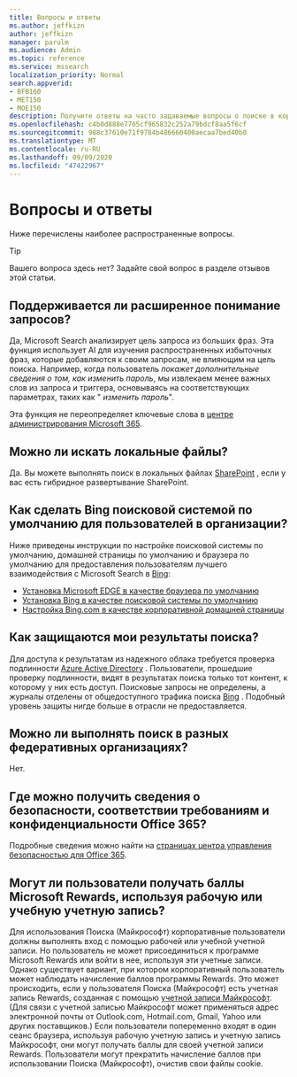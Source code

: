 ```yaml
---
title: Вопросы и ответы
ms.author: jeffkizn
author: jeffkizn
manager: parulm
ms.audience: Admin
ms.topic: reference
ms.service: mssearch
localization_priority: Normal
search.appverid:
- BFB160
- MET150
- MOE150
description: Получите ответы на часто задаваемые вопросы о поиске в корпоративной среде и Поиске (Майкрософт)
ms.openlocfilehash: c4b0d888e7765cf965832c252a79bdcf8aa5f6cf
ms.sourcegitcommit: 988c37610e71f9784b486660400aecaa7bed40b0
ms.translationtype: MT
ms.contentlocale: ru-RU
ms.lasthandoff: 09/09/2020
ms.locfileid: "47422967"
---
```

<!-- markdownlint-disable no-trailing-punctuation -->
# <a name="frequently-asked-questions"></a>Вопросы и ответы

Ниже перечислены наиболее распространенные вопросы.

> [!TIP]
> Вашего вопроса здесь нет? Задайте свой вопрос в разделе отзывов этой статьи.

## <a name="is-advanced-query-understanding-supported"></a>Поддерживается ли расширенное понимание запросов?

Да, Microsoft Search анализирует цель запроса из больших фраз. Эта функция использует AI для изучения распространенных избыточных фраз, которые добавляются к своим запросам, не влияющим на цель поиска. Например, когда пользователь *покажет дополнительные сведения о том, как изменить пароль*, мы извлекаем менее важных слов из запроса и триггера, основываясь на соответствующих параметрах, таких как " *изменить пароль*".
  
Эта функция не переопределяет ключевые слова в [центре администрирования Microsoft 365](https://admin.microsoft.com).
  
## <a name="can-you-search-for-files-on-premises"></a>Можно ли искать локальные файлы?

Да. Вы можете выполнять поиск в локальных файлах [SharePoint](http://sharepoint.com/) , если у вас есть гибридное развертывание SharePoint.
  
## <a name="how-do-i-make-bing-the-default-search-engine-for-people-in-my-org"></a>Как сделать Bing поисковой системой по умолчанию для пользователей в организации?

Ниже приведены инструкции по настройке поисковой системы по умолчанию, домашней страницы по умолчанию и браузера по умолчанию для предоставления пользователям лучшего взаимодействия с Microsoft Search в [Bing](https://Bing.com):

- [Установка Microsoft EDGE в качестве браузера по умолчанию](set-default-browser.md)
- [Установка Bing в качестве поисковой системы по умолчанию](set-default-search-engine.md)
- [Настройка Bing.com в качестве корпоративной домашней страницы](set-default-homepage.md)

## <a name="how-are-my-search-results-protected"></a>Как защищаются мои результаты поиска?

Для доступа к результатам из надежного облака требуется проверка подлинности [Azure Active Directory](https://docs.microsoft.com/azure/active-directory/) . Пользователи, прошедшие проверку подлинности, видят в результатах поиска только тот контент, к которому у них есть доступ. Поисковые запросы не определены, а журналы отделены от общедоступного трафика поиска [Bing](https://Bing.com) . Подобный уровень защиты нигде больше в отрасли не предоставляется.

## <a name="can-i-search-across-federated-organizations"></a>Можно ли выполнять поиск в разных федеративных организациях?

Нет.

## <a name="where-can-i-get-info-about-office-365-security-compliance-and-privacy"></a>Где можно получить сведения о безопасности, соответствии требованиям и конфиденциальности Office 365?

Подробные сведения можно найти на [страницах центра управления безопасностью для Office 365](https://www.microsoft.com/TrustCenter/CloudServices/office365/default.aspx).

## <a name="can-users-earn-microsoft-rewards-points-with-their-work-or-school-account"></a>Могут ли пользователи получать баллы Microsoft Rewards, используя рабочую или учебную учетную запись?

Для использования Поиска (Майкрософт) корпоративные пользователи должны выполнять вход с помощью рабочей или учебной учетной записи. Но пользователь не может присоединиться к программе Microsoft Rewards или войти в нее, используя эти учетные записи. Однако существует вариант, при котором корпоративный пользователь может наблюдать начисление баллов программы Rewards. Это может происходить, если у пользователя Поиска (Майкрософт) есть учетная запись Rewards, созданная с помощью [учетной записи Майкрософт](https://www.microsoft.com/welcome?rtc=1). (Для связи с учетной записью Майкрософт может применяться адрес электронной почты от Outlook.com, Hotmail.com, Gmail, Yahoo или других поставщиков.) Если пользователи попеременно входят в один сеанс браузера, используя рабочую учетную запись и учетную запись Майкрософт, они могут получать баллы для своей учетной записи Rewards. Пользователи могут прекратить начисление баллов при использовании Поиска (Майкрософт), очистив свои файлы cookie.
